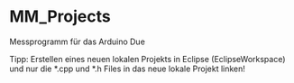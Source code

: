 # MM_Projects
Messprogramm für das Arduino Due

Tipp: Erstellen eines neuen lokalen Projekts in Eclipse (EclipseWorkspace) und nur die *.cpp und *.h Files in das neue lokale Projekt linken!
